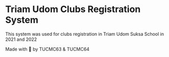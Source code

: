 # Triam Udom Clubs Registration System

This system was used for clubs registration in Triam Udom Suksa School in 2021 and 2022

Made with 🤍 by TUCMC63 & TUCMC64

